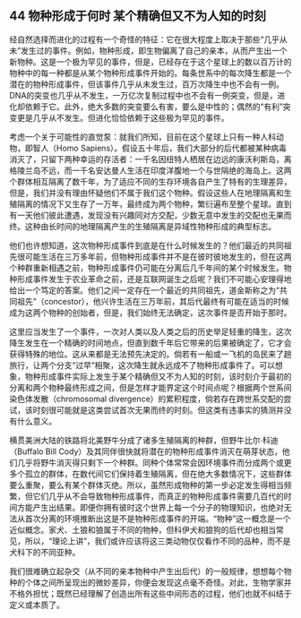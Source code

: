 ## 44 物种形成于何时 某个精确但又不为人知的时刻

经自然选择而进化的过程有一个奇怪的特征：它在很大程度上取决于那些“几乎从未”发生过的事件。例如，物种形成，即生物偏离了自己的亲本，从而产生出一个新物种。这是一个极为罕见的事件，但是，已经存在于这个星球上的数以百万计的物种中的每一种都是从某个物种形成事件开始的。每条世系中的每次降生都是一个潜在的物种形成事件，但该事件几乎从未发生过，百万次降生中也不会有一例。DNA的突变也几乎从不发生，一万亿次复制过程中也不会有一例突变，但是，进化却依赖于它。此外，绝大多数的突变要么有害，要么是中性的；偶然的“有利”突变更是几乎从不发生。但进化恰恰依赖于这些极为罕见的事件。

考虑一个关于可能性的直觉泵：就我们所知，目前在这个星球上只有一种人科动物，即智人（Homo Sapiens）。假设五十年后，我们大部分的后代都被某种病毒消灭了，只留下两种幸运的存活者：一千名因纽特人栖居在边远的康沃利斯岛，离格陵兰岛不远，而一千名安达曼人生活在印度洋腹地一个与世隔绝的海岛上。这两个群体相互隔离了数千年，为了适应不同的生存环境各自产生了特有的生理差异，但是，我们并没有理由怀疑他们不属于我们这个物种。假设这些人在地理隔离和生殖隔离的情况下又生存了一万年，最终成为两个物种，繁衍遍布至整个星球。直到有一天他们彼此遭遇，发现没有兴趣同对方交配，少数无意中发生的交配也无果而终。这种由长时间的地理隔离产生的生殖隔离是异域性物种形成的典型标志。

他们也许想知道，这次物种形成事件到底是在什么时候发生的？他们最近的共同祖先很可能生活在三万多年前，但物种形成事件并不是在彼时彼地发生的，但在这两个种群重新相遇之前，物种形成事件仍可能在分离后几千年间的某个时候发生。物种形成事件发生于农业革命之前，还是互联网诞生之后呢？我们不可能心安理得地给出一个笃定的答案。他们之间一定存在一个最近的共同祖先，道金斯称之为“共同祖先”（concestor），他兴许生活在三万年前，其后代最终有可能在适当的时候成为这两个物种的创始者，但是，我们始终无法确定，这次事件是否开始于那时。

这里应当发生了一个事件，一次对人类以及人类之后的历史举足轻重的降生，这次降生发生在一个精确的时间地点，但直到数千年后它带来的后果被确定了，它才会获得特殊的地位。这从来都是无法预先决定的。倘若有一船或一飞机的岛民来了趟旅行，让两个分支“过早”相聚，这次降生就永远成不了物种形成事件了。可以想象，物种形成事件实际上发生于某个精确但又不为人知的时刻，该时刻介于最初的分离和两个物种最终形成之间，但是怎样才能界定这个时间点呢？根据两个世系间染色体发散（chromosomal divergence）的累积程度，倘若存在跨世系交配的尝试，该时刻很可能就是这类尝试首次无果而终的时刻。但这类有违事实的猜测并没有什么意义。

横贯美洲大陆的铁路将北美野牛分成了诸多生殖隔离的种群，但野牛比尔·科迪（Buffalo Bill Cody）及其同伴很快就将潜在的物种形成事件消灭在萌芽状态，他们几乎将野牛消灭得只剩下一个种群。同种个体常常会因环境事件而分成两个或更多个孤立的群体，在数代间它们保持着生殖隔离，但在绝大多数情况下，这些群体要么重聚，要么有某个群体灭绝。所以，虽然形成物种的第一步必定发生得相当频繁，但它们几乎从不会导致物种形成事件，而真正的物种形成事件需要几百代的时间方能产生出结果。即便你拥有彼时这个世界上每一个分子的物理知识，也绝对无法从首次分离的环境推断出这是不是物种形成事件的开端。“物种”这一概念是一个近似概念。家犬、土狼和狼属于不同的物种，但科伊犬和狼狗的后代却也相当常见，所以，“理论上讲”，我们或许应该将这三类动物仅仅看作不同的品种，而不是犬科下的不同亚种。

我们很难确立起杂交（从不同的亲本物种中产生出后代）的一般规律，想想每个物种的个体之间所呈现出的微妙差异，你便会发现这点毫不奇怪。对此，生物学家并不格外担忧；既然已经理解了创造出所有这些中间形态的过程，他们也就不纠结于定义或本质了。


